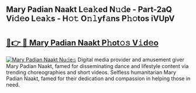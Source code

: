 ## Mary Padian Naakt L𝚎a𝚔ed N𝚞𝚍e - Part-2aQ Vi𝚍𝚎o L𝚎a𝚔s - H𝚘𝚝 O𝚗𝚕yf𝚊ns P𝚑𝚘tos iVUpV

# <h2><a href="http://kfbddnd.oniu.top/?m=Mary+Padian+Naakt">🔗👉 🔴 Mary Padian Naakt P𝚑ot𝚘𝚜 V𝚒d𝚎o</a></h2>

[![Mary Padian Naakt Nu𝚍e𝚜](https://i.imgur.com/0qMVB7G.gif)](http://kfbddnd.oniu.top/?m=Mary+Padian+Naakt)
Digital media provider and amusement giver Mary Padian Naakt, famed for disseminating dance and lifestyle content via trending choreographies and short videos. Selfless humanitarian Mary Padian Naakt, famed for their dedication and compassion in helping those in need.  
